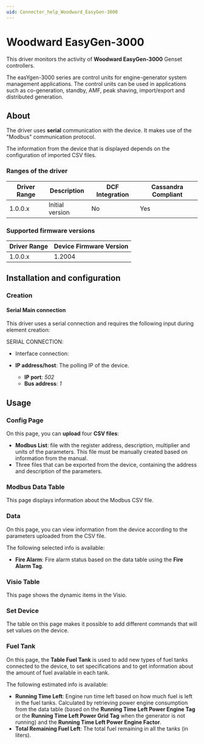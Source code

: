 ```yaml
---
uid: Connector_help_Woodward_EasyGen-3000
---
```


# Woodward EasyGen-3000

This driver monitors the activity of **Woodward EasyGen-3000** Genset controllers.

The easYgen-3000 series are control units for engine-generator system management applications. The control units can be used in applications such as co-generation, standby, AMF, peak shaving, import/export and distributed generation.

## About

The driver uses **serial** communication with the device. It makes use of the "Modbus" communication protocol.

The information from the device that is displayed depends on the configuration of imported CSV files.

### Ranges of the driver

| **Driver Range** | **Description** | **DCF Integration** | **Cassandra Compliant** |
|------------------|-----------------|---------------------|-------------------------|
| 1.0.0.x          | Initial version | No                  | Yes                     |

### Supported firmware versions

| **Driver Range** | **Device Firmware Version** |
|------------------|-----------------------------|
| 1.0.0.x          | 1.2004                      |

## Installation and configuration

### Creation

#### Serial Main connection

This driver uses a serial connection and requires the following input during element creation:

SERIAL CONNECTION:

- Interface connection:

- **IP address/host**: The polling IP of the device.
  - **IP port**: *502*
  - **Bus address**: *1*

## Usage

### Config Page

On this page, you can **upload** four **CSV files**:

- **Modbus List**: file with the register address, description, multiplier and units of the parameters. This file must be manually created based on information from the manual.
- Three files that can be exported from the device, containing the address and description of the parameters.

### Modbus Data Table

This page displays information about the Modbus CSV file.

### Data

On this page, you can view information from the device according to the parameters uploaded from the CSV file.

The following selected info is available:

- **Fire Alarm**: Fire alarm status based on the data table using the **Fire Alarm Tag**.

### Visio Table

This page shows the dynamic items in the Visio.

### Set Device

The table on this page makes it possible to add different commands that will set values on the device.

### Fuel Tank

On this page, the **Table Fuel Tank** is used to add new types of fuel tanks connected to the device, to set specifications and to get information about the amount of fuel available in each tank.

The following estimated info is available:

- **Running Time Left**: Engine run time left based on how much fuel is left in the fuel tanks.
  Calculated by retrieving power engine consumption from the data table (based on the **Running Time Left Power Engine Tag** or the **Running Time Left Power Grid Tag** when the generator is not running) and the **Running Time Left Power Engine Factor**.
- **Total Remaining Fuel Left**: The total fuel remaining in all the tanks (in liters).
